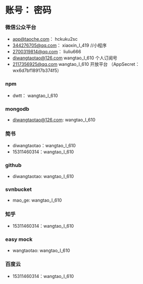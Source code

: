 # 账号： 密码

### 微信公众平台

- app@taoche.com： hckuku2sc
- 344276705@qq.com： xiaoxin_I_419 //小程序
- 2700319814@qq.com： liuliu666
- diwangtaotao@126.com wangtao_I_610 个人订阅号
- 2117356925@qq.com wangtao_I_610 开放平台 （AppSecret：wx6d7bf18917b374f5）

### npm

- dwtt： wangtao_I_610

### mongodb

- diwangtaotao@126.com: wangtao_I_610

### 简书

- diwangtaotao：wangtao_I_610
- 15311460314：wangtao_I_610

### github

- diwangtaotao: wangtao_I_610

### svnbucket

- mao_ge: wangtao_I_610

### 知乎

- 15311460314：wangtao_I_610

### easy mock

- wangtaotao: wangtao_I_610

### 百度云

- 15311460314：wangtao_I_610
